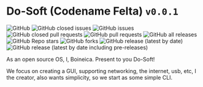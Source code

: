 # Do-Soft (Codename Felta) `v0.0.1`
![GitHub](https://img.shields.io/github/license/Boineica/do-soft?color=BSD%203-Clause%20License&label=licence)
![GitHub closed issues](https://img.shields.io/github/issues-closed-raw/Boineica/do-soft)
![GitHub issues](https://img.shields.io/github/issues-raw/Boineica/do-soft)
![GitHub closed pull requests](https://img.shields.io/github/issues-pr-closed-raw/Boineica/do-soft)
![GitHub pull requests](https://img.shields.io/github/issues-pr-raw/Boineica/do-soft)
![GitHub all releases](https://img.shields.io/github/downloads/Boineica/do-soft/total)
![GitHub Repo stars](https://img.shields.io/github/stars/Boineica/do-soft)
![GitHub forks](https://img.shields.io/github/forks/Boineica/do-soft)
![GitHub release (latest by date)](https://img.shields.io/github/v/release/Boineica/do-soft?display_name=latest%20version)
![GitHub release (latest by date including pre-releases)](https://img.shields.io/github/v/release/Boineica/do-soft?display_name=latest%20releases%20%28including%20pre-releases%29&include_prereleases)

As an open source OS, I, Boineica. Present to you Do-Soft!

We focus on creating a GUI, supporting networking, the internet, usb, etc, 
I the creator, also wants simplicity, so we start as some simple CLI.

<!-- 
You might find code lying around,
That is my style, before people even come here
I love to let people decide whatever my code is right or not.
This is almost the Early stage 😅 
-->
